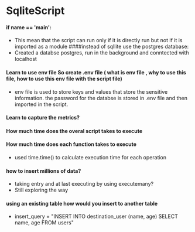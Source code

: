 # SqliteScript

 #### if __name__ == '__main__': 
* This mean that the script can run only if it is directly run but not if it is imported as a module
####instead of sqllite use the postgres database:
* Created a databse postgres, run in the background and conntected with localhost
#### Learn to use env file So create .env file ( what is env file , why to use this file, how to use this env file with the script file)
* env file is used to store keys and values that store the sensitive information. the password for the databse is stored in .env file and then imported in the script. 

#### Learn to capture the metrics? 
####  How much time does the overal script takes to execute
#### How much time does each function takes to execute
* used time.time() to calculate execution time for each operation

#### how to insert millions of data?
* taking entry and at last executing by using executemany?
* Still exploring the way

#### using an existing table how would you insert to another table
* insert_query = "INSERT INTO destination_user (name, age) SELECT name, age FROM users"






